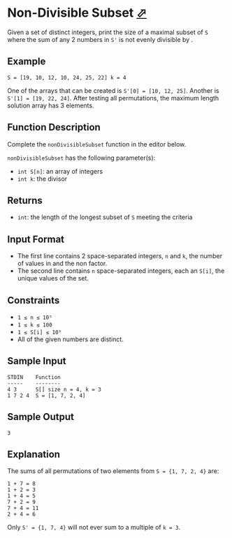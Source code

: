 # Non-Divisible Subset [⬀](https://www.hackerrank.com/challenges/non-divisible-subset)

Given a set of distinct integers, print the size of a maximal subset of `S` where the sum of any 2 numbers in `S'` is not evenly divisible by .

## Example

`S = [19, 10, 12, 10, 24, 25, 22] k = 4`

One of the arrays that can be created is `S'[0] = [10, 12, 25]`. Another is `S'[1] = [19, 22, 24]`. After testing all permutations, the maximum length solution array has 3 elements.

## Function Description

Complete the `nonDivisibleSubset` function in the editor below.

`nonDivisibleSubset` has the following parameter(s):

- `int S[n]`: an array of integers
- `int k`: the divisor

## Returns

- `int`: the length of the longest subset of `S` meeting the criteria

## Input Format

- The first line contains 2 space-separated integers, `n` and `k`, the number of values in  and the non factor.
- The second line contains `n` space-separated integers, each an `S[i]`, the unique values of the set.

## Constraints

- `1 ≤ n ≤ 10⁵`
- `1 ≤ k ≤ 100`
- `1 ≤ S[i] ≤ 10⁹`
- All of the given numbers are distinct.

## Sample Input
```
STDIN    Function
-----    --------
4 3      S[] size n = 4, k = 3
1 7 2 4  S = [1, 7, 2, 4]
```

## Sample Output
```
3
```

## Explanation

The sums of all permutations of two elements from `S = {1, 7, 2, 4}` are:

```
1 + 7 = 8
1 + 2 = 3
1 + 4 = 5
7 + 2 = 9
7 + 4 = 11
2 + 4 = 6
```

Only `S' = {1, 7, 4}` will not ever sum to a multiple of `k = 3`.
